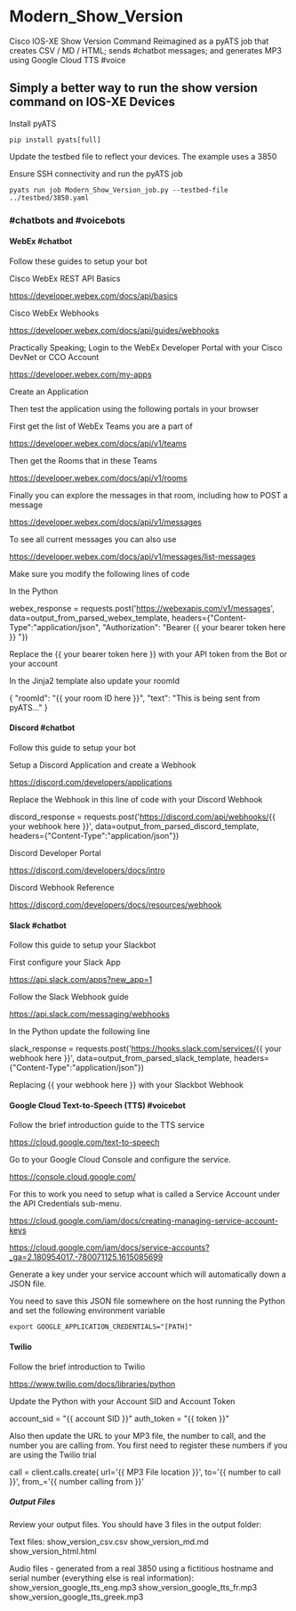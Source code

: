 # Modern_Show_Version

Cisco IOS-XE Show Version Command Reimagined as a pyATS job that creates CSV / MD / HTML; sends #chatbot messages; and generates MP3 using Google Cloud TTS #voice

## Simply a better way to run the show version command on IOS-XE Devices

Install pyATS

```console
pip install pyats[full]
```

Update the testbed file to reflect your devices. The example uses a 3850

Ensure SSH connectivity and run the pyATS job

```console
pyats run job Modern_Show_Version_job.py --testbed-file ../testbed/3850.yaml
```

### #chatbots and #voicebots

#### WebEx #chatbot

Follow these guides to setup your bot

Cisco WebEx REST API Basics

<https://developer.webex.com/docs/api/basics>

Cisco WebEx Webhooks

<https://developer.webex.com/docs/api/guides/webhooks>

Practically Speaking; Login to the WebEx Developer Portal with your Cisco DevNet or CCO Account

<https://developer.webex.com/my-apps>

Create an Application

Then test the application using the following portals in your browser

First get the list of WebEx Teams you are a part of

<https://developer.webex.com/docs/api/v1/teams>

Then get the Rooms that in these Teams

<https://developer.webex.com/docs/api/v1/rooms>

Finally you can explore the messages in that room, including how to POST a message

<https://developer.webex.com/docs/api/v1/messages>

To see all current messages you can also use

<https://developer.webex.com/docs/api/v1/messages/list-messages>

Make sure you modify the following lines of code

In the Python

webex_response = requests.post('https://webexapis.com/v1/messages', data=output_from_parsed_webex_template, headers={"Content-Type":"application/json", "Authorization": "Bearer {{ your bearer token here }} "})

Replace the {{ your bearer token here }} with your API token from the Bot or your account

In the Jinja2 template also update your roomId

{
  "roomId": "{{ your room ID here }}",
  "text": "This is being sent from pyATS..."
}

#### Discord #chatbot

Follow this guide to setup your bot

Setup a Discord Application and create a Webhook

<https://discord.com/developers/applications>

Replace the Webhook in this line of code with your Discord Webhook

discord_response = requests.post('<https://discord.com/api/webhooks/>{{ your webhook here }}', data=output_from_parsed_discord_template, headers={"Content-Type":"application/json"})

Discord Developer Portal

<https://discord.com/developers/docs/intro>

Discord Webhook Reference

<https://discord.com/developers/docs/resources/webhook>

#### Slack #chatbot

Follow this guide to setup your Slackbot

First configure your Slack App

<https://api.slack.com/apps?new_app=1>

Follow the Slack Webhook guide

<https://api.slack.com/messaging/webhooks>

In the Python update the following line

slack_response = requests.post('<https://hooks.slack.com/services/>{{ your webhook here }}', data=output_from_parsed_slack_template, headers={"Content-Type":"application/json"})

Replacing {{ your webhook here }} with your Slackbot Webhook

#### Google Cloud Text-to-Speech (TTS) #voicebot

Follow the brief introduction guide to the TTS service

<https://cloud.google.com/text-to-speech>

Go to your Google Cloud Console and configure the service.

<https://console.cloud.google.com/>

For this to work you need to setup what is called a Service Account under the API Credentials sub-menu.

<https://cloud.google.com/iam/docs/creating-managing-service-account-keys>

<https://cloud.google.com/iam/docs/service-accounts?_ga=2.180954017.-780071125.1615085699>

Generate a key under your service account which will automatically down a JSON file.

You need to save this JSON file somewhere on the host running the Python and set the following environment variable

```console
export GOOGLE_APPLICATION_CREDENTIALS="[PATH]"
```

#### Twilio

Follow the brief introduction to Twilio

https://www.twilio.com/docs/libraries/python

Update the Python with your Account SID and Account Token

account_sid = "{{ account SID }}"
auth_token = "{{ token }}"

Also then update the URL to your MP3 file, the number to call, and the number you are calling from. You first need to register these numbers if you are using the Twilio trial 

call = client.calls.create(
                        url='{{ MP3 File location }}',
                        to='{{ number to call }}',
                        from_='{{ number calling from }}'
##### Output Files

Review your output files. You should have 3 files in the output folder:

Text files:
show_version_csv.csv
show_version_md.md
show_version_html.html

Audio files - generated from a real 3850 using a fictitious hostname and serial number (everything else is real information):
show_version_google_tts_eng.mp3
show_version_google_tts_fr.mp3
show_version_google_tts_greek.mp3